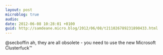 ```yaml
---
layout: post
microblog: true
audio: 
date: 2012-06-08 10:28:01 +0100
guid: http://samdeane.micro.blog/2012/06/08/t211026789231890433.html
---
```

@secboffin ah, they are all obsolete - you need to use the new Microsoft Clusterfuck™

